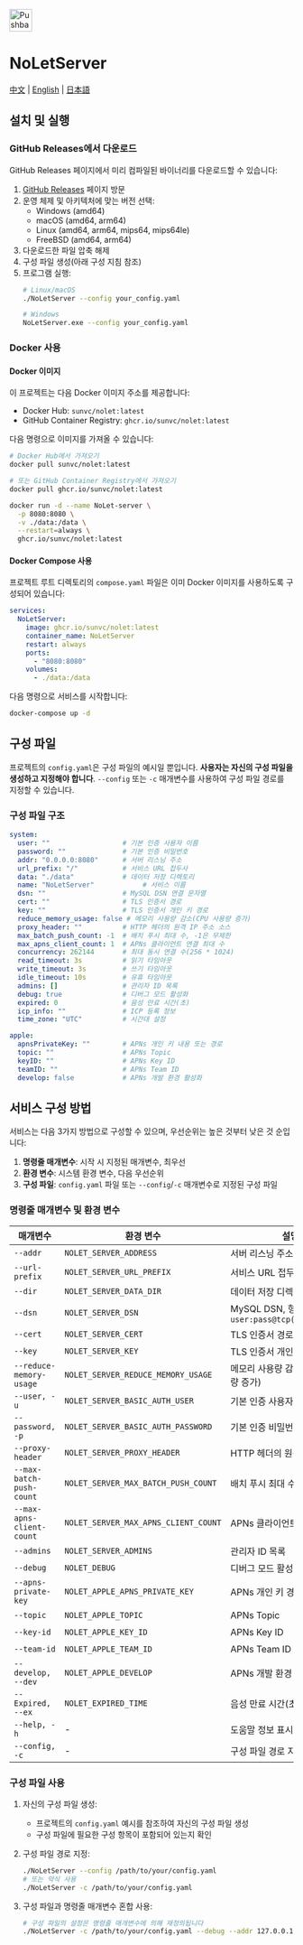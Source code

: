 [<img src="https://developer.apple.com/assets/elements/badges/download-on-the-app-store.svg"
alt="Pushback App"
height="40">](https://apps.apple.com/us/app/id6615073345)
# NoLetServer

[中文](./README.md) | [English](./README_EN.md) | [日本語](./README_JP.md)

## 설치 및 실행

### GitHub Releases에서 다운로드

GitHub Releases 페이지에서 미리 컴파일된 바이너리를 다운로드할 수 있습니다:

1. [GitHub Releases](https://github.com/sunvc/NoLetServer/releases) 페이지 방문
2. 운영 체제 및 아키텍처에 맞는 버전 선택:
   - Windows (amd64)
   - macOS (amd64, arm64)
   - Linux (amd64, arm64, mips64, mips64le)
   - FreeBSD (amd64, arm64)
3. 다운로드한 파일 압축 해제
4. 구성 파일 생성(아래 구성 지침 참조)
5. 프로그램 실행:
   ```bash
   # Linux/macOS
   ./NoLetServer --config your_config.yaml
   
   # Windows
   NoLetServer.exe --config your_config.yaml
   ```

### Docker 사용

#### Docker 이미지

이 프로젝트는 다음 Docker 이미지 주소를 제공합니다:

- Docker Hub: `sunvc/nolet:latest`
- GitHub Container Registry: `ghcr.io/sunvc/nolet:latest`

다음 명령으로 이미지를 가져올 수 있습니다:

```bash
# Docker Hub에서 가져오기
docker pull sunvc/nolet:latest

# 또는 GitHub Container Registry에서 가져오기
docker pull ghcr.io/sunvc/nolet:latest

docker run -d --name NoLet-server \
  -p 8080:8080 \
  -v ./data:/data \
  --restart=always \
  ghcr.io/sunvc/nolet:latest
```

#### Docker Compose 사용

프로젝트 루트 디렉토리의 `compose.yaml` 파일은 이미 Docker 이미지를 사용하도록 구성되어 있습니다:

```yaml
services:
  NoLetServer:
    image: ghcr.io/sunvc/nolet:latest
    container_name: NoLetServer
    restart: always
    ports:
      - "8080:8080"
    volumes:
      - ./data:/data
```

다음 명령으로 서비스를 시작합니다:

```bash
docker-compose up -d
```

## 구성 파일

프로젝트의 `config.yaml`은 구성 파일의 예시일 뿐입니다. **사용자는 자신의 구성 파일을 생성하고 지정해야 합니다**. `--config` 또는 `-c` 매개변수를 사용하여 구성 파일 경로를 지정할 수 있습니다.

### 구성 파일 구조

```yaml
system:
  user: ""                  # 기본 인증 사용자 이름
  password: ""              # 기본 인증 비밀번호
  addr: "0.0.0.0:8080"      # 서버 리스닝 주소
  url_prefix: "/"           # 서비스 URL 접두사
  data: "./data"            # 데이터 저장 디렉토리
  name: "NoLetServer"            # 서비스 이름
  dsn: ""                   # MySQL DSN 연결 문자열
  cert: ""                  # TLS 인증서 경로
  key: ""                   # TLS 인증서 개인 키 경로
  reduce_memory_usage: false # 메모리 사용량 감소(CPU 사용량 증가)
  proxy_header: ""          # HTTP 헤더의 원격 IP 주소 소스
  max_batch_push_count: -1  # 배치 푸시 최대 수, -1은 무제한
  max_apns_client_count: 1  # APNs 클라이언트 연결 최대 수
  concurrency: 262144       # 최대 동시 연결 수(256 * 1024)
  read_timeout: 3s          # 읽기 타임아웃
  write_timeout: 3s         # 쓰기 타임아웃
  idle_timeout: 10s         # 유휴 타임아웃
  admins: []                # 관리자 ID 목록
  debug: true               # 디버그 모드 활성화
  expired: 0                # 음성 만료 시간(초)
  icp_info: ""              # ICP 등록 정보
  time_zone: "UTC"          # 시간대 설정

apple:
  apnsPrivateKey: ""        # APNs 개인 키 내용 또는 경로
  topic: ""                 # APNs Topic
  keyID: ""                 # APNs Key ID
  teamID: ""                # APNs Team ID
  develop: false            # APNs 개발 환경 활성화
```

## 서비스 구성 방법

서비스는 다음 3가지 방법으로 구성할 수 있으며, 우선순위는 높은 것부터 낮은 것 순입니다:

1. **명령줄 매개변수**: 시작 시 지정된 매개변수, 최우선
2. **환경 변수**: 시스템 환경 변수, 다음 우선순위
3. **구성 파일**: `config.yaml` 파일 또는 `--config`/`-c` 매개변수로 지정된 구성 파일

### 명령줄 매개변수 및 환경 변수

| 매개변수 | 환경 변수 | 설명 | 기본값 |
|------|----------|------|--------|
| `--addr` | `NOLET_SERVER_ADDRESS` | 서버 리스닝 주소 | `0.0.0.0:8080` |
| `--url-prefix` | `NOLET_SERVER_URL_PREFIX` | 서비스 URL 접두사 | `/` |
| `--dir` | `NOLET_SERVER_DATA_DIR` | 데이터 저장 디렉토리 | `./data` |
| `--dsn` | `NOLET_SERVER_DSN` | MySQL DSN, 형식: `user:pass@tcp(host)/dbname` | 비어 있음 |
| `--cert` | `NOLET_SERVER_CERT` | TLS 인증서 경로 | 비어 있음 |
| `--key` | `NOLET_SERVER_KEY` | TLS 인증서 개인 키 경로 | 비어 있음 |
| `--reduce-memory-usage` | `NOLET_SERVER_REDUCE_MEMORY_USAGE` | 메모리 사용량 감소(CPU 사용량 증가) | `false` |
| `--user, -u` | `NOLET_SERVER_BASIC_AUTH_USER` | 기본 인증 사용자 이름 | 비어 있음 |
| `--password, -p` | `NOLET_SERVER_BASIC_AUTH_PASSWORD` | 기본 인증 비밀번호 | 비어 있음 |
| `--proxy-header` | `NOLET_SERVER_PROXY_HEADER` | HTTP 헤더의 원격 IP 주소 소스 | 비어 있음 |
| `--max-batch-push-count` | `NOLET_SERVER_MAX_BATCH_PUSH_COUNT` | 배치 푸시 최대 수, `-1`은 무제한 | `-1` |
| `--max-apns-client-count` | `NOLET_SERVER_MAX_APNS_CLIENT_COUNT` | APNs 클라이언트 연결 최대 수 | `1` |
| `--admins` | `NOLET_SERVER_ADMINS` | 관리자 ID 목록 | 비어 있음 |
| `--debug` | `NOLET_DEBUG` | 디버그 모드 활성화 | `false` |
| `--apns-private-key` | `NOLET_APPLE_APNS_PRIVATE_KEY` | APNs 개인 키 경로 | 비어 있음 |
| `--topic` | `NOLET_APPLE_TOPIC` | APNs Topic | 비어 있음 |
| `--key-id` | `NOLET_APPLE_KEY_ID` | APNs Key ID | 비어 있음 |
| `--team-id` | `NOLET_APPLE_TEAM_ID` | APNs Team ID | 비어 있음 |
| `--develop, --dev` | `NOLET_APPLE_DEVELOP` | APNs 개발 환경 활성화 | `false` |
| `--Expired, --ex` | `NOLET_EXPIRED_TIME` | 음성 만료 시간(초) | `120` |
| `--help, -h` | - | 도움말 정보 표시 | - |
| `--config, -c` | - | 구성 파일 경로 지정 | - |

### 구성 파일 사용

1. 자신의 구성 파일 생성:
   - 프로젝트의 `config.yaml` 예시를 참조하여 자신의 구성 파일 생성
   - 구성 파일에 필요한 구성 항목이 포함되어 있는지 확인

2. 구성 파일 경로 지정:
   ```bash
   ./NoLetServer --config /path/to/your/config.yaml
   # 또는 약식 사용
   ./NoLetServer -c /path/to/your/config.yaml
   ```

3. 구성 파일과 명령줄 매개변수 혼합 사용:
   ```bash
   # 구성 파일의 설정은 명령줄 매개변수에 의해 재정의됩니다
   ./NoLetServer -c /path/to/your/config.yaml --debug --addr 127.0.0.1:8080
   ```